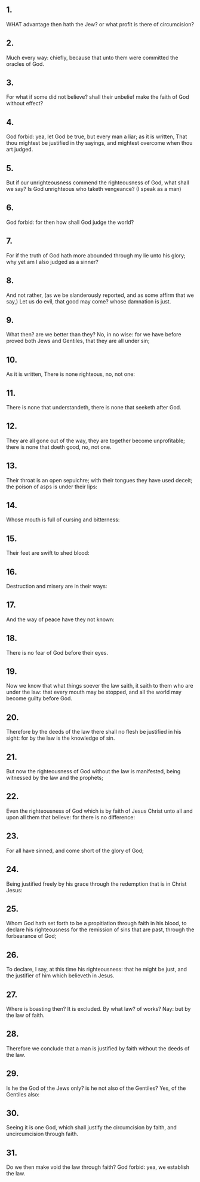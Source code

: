 ## 1.
WHAT advantage then hath the Jew? or what profit is there of circumcision?
## 2.
Much every way: chiefly, because that unto them were committed the oracles of God.
## 3.
For what if some did not believe? shall their unbelief make the faith of God without effect?
## 4.
God forbid: yea, let God be true, but every man a liar; as it is written, That thou mightest be justified in thy sayings, and mightest overcome when thou art judged.
## 5.
But if our unrighteousness commend the righteousness of God, what shall we say? Is God unrighteous who taketh vengeance? (I speak as a man)
## 6.
God forbid: for then how shall God judge the world?
## 7.
For if the truth of God hath more abounded through my lie unto his glory; why yet am I also judged as a sinner?
## 8.
And not rather, (as we be slanderously reported, and as some affirm that we say,) Let us do evil, that good may come? whose damnation is just.
## 9.
What then? are we better than they? No, in no wise: for we have before proved both Jews and Gentiles, that they are all under sin;
## 10.
As it is written, There is none righteous, no, not one:
## 11.
There is none that understandeth, there is none that seeketh after God.
## 12.
They are all gone out of the way, they are together become unprofitable; there is none that doeth good, no, not one.
## 13.
Their throat is an open sepulchre; with their tongues they have used deceit; the poison of asps is under their lips:
## 14.
Whose mouth is full of cursing and bitterness:
## 15.
Their feet are swift to shed blood:
## 16.
Destruction and misery are in their ways:
## 17.
And the way of peace have they not known:
## 18.
There is no fear of God before their eyes.
## 19.
Now we know that what things soever the law saith, it saith to them who are under the law: that every mouth may be stopped, and all the world may become guilty before God.
## 20.
Therefore by the deeds of the law there shall no flesh be justified in his sight: for by the law is the knowledge of sin.
## 21.
But now the righteousness of God without the law is manifested, being witnessed by the law and the prophets;
## 22.
Even the righteousness of God which is by faith of Jesus Christ unto all and upon all them that believe: for there is no difference:
## 23.
For all have sinned, and come short of the glory of God;
## 24.
Being justified freely by his grace through the redemption that is in Christ Jesus:
## 25.
Whom God hath set forth to be a propitiation through faith in his blood, to declare his righteousness for the remission of sins that are past, through the forbearance of God;
## 26.
To declare, I say, at this time his righteousness: that he might be just, and the justifier of him which believeth in Jesus.
## 27.
Where is boasting then? It is excluded. By what law? of works? Nay: but by the law of faith.
## 28.
Therefore we conclude that a man is justified by faith without the deeds of the law.
## 29.
Is he the God of the Jews only? is he not also of the Gentiles? Yes, of the Gentiles also:
## 30.
Seeing it is one God, which shall justify the circumcision by faith, and uncircumcision through faith.
## 31.
Do we then make void the law through faith? God forbid: yea, we establish the law.
